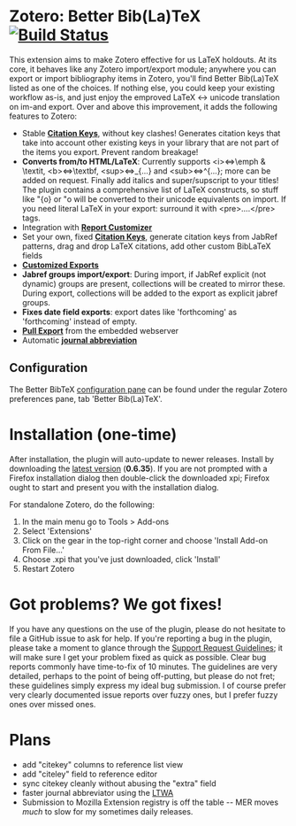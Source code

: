 # Zotero: Better Bib(La)TeX [![Build Status](https://travis-ci.org/ZotPlus/zotero-better-bibtex.svg?branch=master)](https://travis-ci.org/ZotPlus/zotero-better-bibtex)

This extension aims to make Zotero effective for us LaTeX holdouts. At its core, it behaves like any Zotero
import/export module; anywhere you can export or import bibliography items in Zotero, you'll find Better Bib(La)TeX
listed as one of the choices. If nothing else, you could keep your existing workflow as-is, and just enjoy the emproved
LaTeX &lt;-&gt; unicode translation on im-and export. Over and above this improvement, it adds the following features to
Zotero:

* Stable **[Citation Keys](https://zotplus.github.io/better-bibtex/Citation-Keys.html)**, without key clashes! Generates citation keys that take into account other existing keys in your library
  that are not part of the items you export. Prevent random breakage!
* **Converts from/to HTML/LaTeX**: Currently supports &lt;i&gt;&#8660;\emph &amp; \textit, &lt;b&gt;&#8660;\textbf,
  &lt;sup&gt;&#8660;\_{...}
  and &lt;sub&gt;&#8660;^{...}; more can
  be added on request. Finally add italics and super/supscript to your titles! The plugin contains a comprehensive list
  of LaTeX constructs, so stuff like \"{o} or \"o will be converted to their unicode equivalents on import. If you need
  literal LaTeX in your export: surround it with &lt;pre&gt;....&lt;/pre&gt; tags.
* Integration with **[Report Customizer](https://zotplus.github.io/better-bibtex/Citation-Keys.html)**
* Set your own, fixed **[Citation Keys](https://zotplus.github.io/better-bibtex/Citation-Keys.html)**, generate citation keys from JabRef patterns, drag and drop LaTeX citations, add other custom BibLaTeX fields
* **[Customized Exports](https://zotplus.github.io/better-bibtex/Customized-Exports.html)**
* **Jabref groups import/export**: During import, if JabRef explicit (not dynamic) groups are present, collections will
  be created to mirror these. During export, collections will be added to the export as explicit jabref groups.
* **Fixes date field exports**: export dates like 'forthcoming' as 'forthcoming' instead of empty.
* **[Pull Export](https://zotplus.github.io/better-bibtex/Pull-Export)** from the embedded webserver
* Automatic **[journal abbreviation](https://zotplus.github.io/better-bibtex/Citation-Keys.html)**

## Configuration

The Better BibTeX [configuration pane](https://zotplus.github.io/better-bibtex/Customized-Exports.html) can be found under the regular Zotero preferences pane, tab 'Better Bib(La)TeX'.

# Installation (one-time)

After installation, the plugin will auto-update to newer releases. Install by downloading the [latest
version](https://zotplus.github.io/better-bibtex/zotero-better-bibtex-0.6.35.xpi)
(**0.6.35**).
If you are not prompted with a Firefox installation dialog then double-click the
downloaded xpi; Firefox ought to start and present you with the installation dialog.

For standalone Zotero, do the following:

1. In the main menu go to Tools > Add-ons
2. Select 'Extensions'
3. Click on the gear in the top-right corner and choose 'Install Add-on From File...'
4. Choose .xpi that you've just downloaded, click 'Install'
5. Restart Zotero

# Got problems? We got fixes!

If you have any questions on the use of the plugin, please do not hesitate to file a GitHub issue to ask for help. If
you're reporting a bug in the plugin, please take a moment to glance through the [Support Request Guidelines](https://zotplus.github.io/better-bibtex/Support-Request-Guidelines.html); it will
make sure I get your problem fixed as quick as possible. Clear bug reports commonly have time-to-fix of 10 minutes. The
guidelines are very detailed, perhaps to the point of being off-putting, but please do not fret; these guidelines
simply express my ideal bug submission. I of course prefer very clearly documented issue reports over fuzzy ones, but I
prefer fuzzy ones over missed ones.

# Plans

* add "citekey" columns to reference list view
* add "citeley" field to reference editor
* sync citekey cleanly without abusing the "extra" field
* faster journal abbreviator using the [LTWA](http://www.issn.org/services/online-services/access-to-the-ltwa/)
* Submission to Mozilla Extension registry is off the table -- MER moves *much* to slow for my sometimes daily releases.
